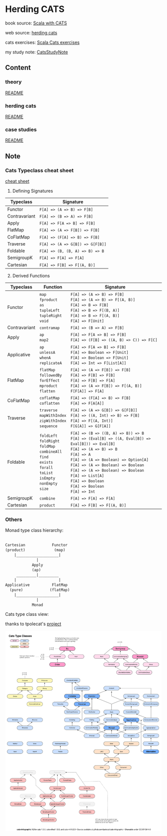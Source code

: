 # Herding CATS

book source: [Scala with CATS](https://underscore.io/books/scala-with-cats/)

web source: [herding cats](http://eed3si9n.com/herding-cats/)

cats exercises: [Scala Cats exercises](https://www.scala-exercises.org/cats)

my study note: [CatsStudyNote](docs/CatsStudyNote.md)

## Content

### theory

[README](src/main/scala/com/github/jacobbishopxy/theory/README.md)

### herding cats

[README](src/main/scala/com/github/jacobbishopxy/herdingCats/README.md)

### case studies

[README](src/main/scala/com/github/jacobbishopxy/caseStudies/README.md)

## Note

### Cats Typeclass cheat sheet

[cheat sheet](docs/typeclasses.pdf)

1. Defining Signatures

|Typeclass|Signature|
| --- | --- |
|Functor|`F[A] => (A => B) => F[B]`|
|Contravariant|`F[A] => (B => A) => F[B]`|
|Apply|`F[A] => F[A => B] => F[B]`|
|FlatMap|`F[A] => (A => F[B]) => F[B]`|
|CoFlatMap|`F[A] => (F[A] => B) => F[B]`|
|Traverse|`F[A] => (A => G[B]) => G[F[B]]`|
|Foldable|`F[A] => (B, (B, A) => B) => B`|
|SemigroupK|`F[A] => F[A] => F[A]`|
|Cartesian|`F[A] => F[B] => F[(A, B)]`|

2. Derived Functions

|Typeclass|Function|Signature|
| --- | --- | --- |
|Functor|`map` <br/> `fproduct` <br/> `as` <br/> `tupleLeft` <br/> `tupleRight` <br/> `void`|`F[A] => (A => B) => F[B]` <br/> `F[A] => (A => B) => F[(A, B)]` <br/> `F[A] => B => F[B]` <br/> `F[A] => B => F[(B, A)]` <br/> `F[A] => B => F[(A, B)]` <br/> `F[A] => F[Unit]`|
|Contravariant|`contramap`|`F[A] => (B => A) => F[B]`|
|Apply|`ap` <br/> `map2`|`F[A] => F[A => B] => F[B]` <br/> `F[A] => (F[B] => ((A, B) => C)) => F[C]`|
|Applicative|`ap` <br/> `unlessA` <br/> `whenA` <br/> `replicateA`|`F[A] => F[A => B] => F[B]` <br/> `F[A] => Boolean => F[Unit]` <br/> `F[A] => Boolean => F[Unit]` <br/> `F[A] => Int => F[List[A]]`|
|FlatMap|`flatMap` <br/> `followedBy` <br/> `forEffect` <br/> `mproduct` <br/> `flatten`|`F[A] => (A => F[B]) => F[B]` <br/> `F[A] => F[B] => F[B]` <br/> `F[A] => F[B] => F[A]` <br/> `F[A] => (A => F[B]) => F[(A, B)]` <br/> `F[F[A]] => F[A]`|
|CoFlatMap|`coflatMap` <br/> `coflatten`|`F[A] => (F[A] => B) => F[B]` <br/> `F[A] => F[A[A]]`|
|Traverse|`traverse` <br/> `mapWithIndex` <br/> `zipWithIndex` <br/> `sequence`|`F[A] => (A => G[B]) => G[F[B]]` <br/> `F[A] => ((A, Int) => B) => F[B]` <br/> `F[A] => F[(A, Int)]` <br/> `F[G[A]] => G[F[A]]`|
|Foldable|`foldLeft` <br/> `foldRight` <br/> `foldMap` <br/> `combineAll` <br/> `find` <br/> `exists` <br/> `forall` <br/> `toList` <br/> `isEmpty` <br/> `nonEmpty` <br/> `size`|`F[A] => (B => ((B, A) => B)) => B` <br/> `F[A] => (Eval[B] => ((A, Eval[B]) => Eval[B])) => Eval[B]` <br/> `F[A] => (A => B) => B` <br/> `F[A] => A` <br/> `F[A] => (A => Boolean) => Option[A]` <br/> `F[A] => (A => Boolean) => Boolean` <br/> `F[A] => (A => Boolean) => Boolean` <br/> `F[A] => List[A]` <br/> `F[A] => Boolean` <br/> `F[A] => Boolean` <br/> `F[A] => Int`|
|SemigroupK|`combine`|`F[A] => F[A] => F[A]`|
|Cartesian|`product`|`F[A] => F[B] => F[(A, B)]`|

### Others

Monad type class hierarchy:

```

Cartesian            Functor
(product)             (map)
    |___________________|
              |
            Apply
            (ap)
     _________|_________
    |                   |
Applicative          FlatMap
  (pure)            (flatMap)
    |___________________|
              |
            Monad
```

Cats type class view:

thanks to tpolecat's [project](https://github.com/tpolecat/cats-infographic)

![Cats type class](docs/cats-type-class.svg)
